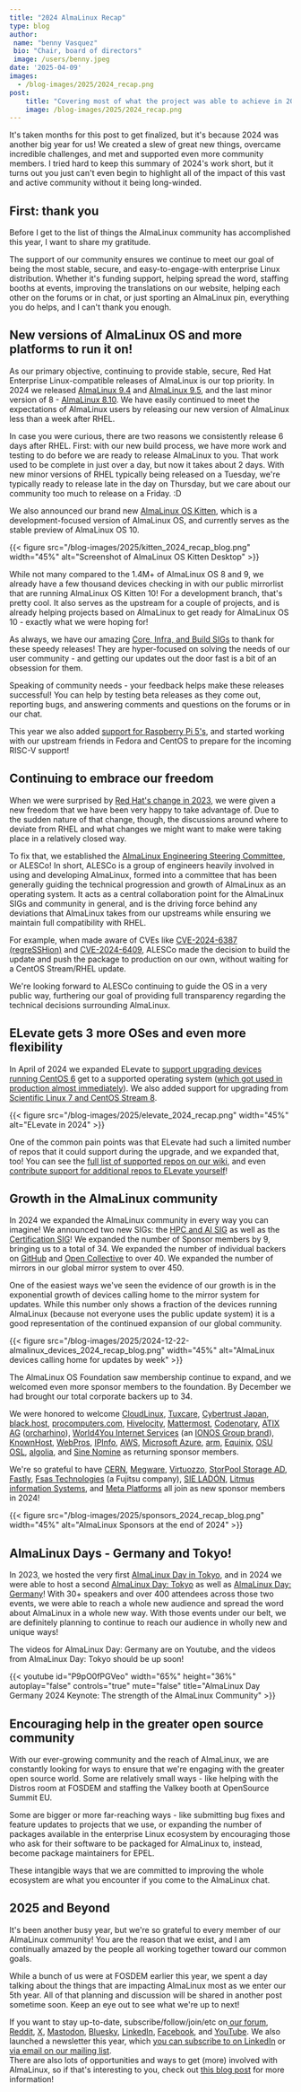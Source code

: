 ```yaml
---
title: "2024 AlmaLinux Recap"
type: blog
author: 
 name: "benny Vasquez"
 bio: "Chair, board of directors"
 image: /users/benny.jpeg
date: '2025-04-09'
images:
  - /blog-images/2025/2024_recap.png
post:
    title: "Covering most of what the project was able to achieve in 2024"
    image: /blog-images/2025/2024_recap.png
---
```


It's taken months for this post to get finalized, but it's because 2024 was another big year for us! We created a slew of great new things, overcame incredible challenges, and met and supported even more community members. I tried hard to keep this summary of 2024's work short, but it turns out you just can't even begin to highlight all of the impact of this vast and active community without it being long-winded.

## First: thank you

Before I get to the list of things the AlmaLinux community has accomplished this year, I want to share my gratitude.

The support of our community ensures we continue to meet our goal of being the most stable, secure, and easy-to-engage-with enterprise Linux distribution. Whether it's funding support, helping spread the word, staffing booths at events, improving the translations on our website, helping each other on the forums or in chat, or just sporting an AlmaLinux pin, everything you do helps, and I can't thank you enough. 

## New versions of AlmaLinux OS and more platforms to run it on!

As our primary objective, continuing to provide stable, secure, Red Hat Enterprise Linux-compatible releases of AlmaLinux is our top priority. In 2024 we released [AlmaLinux 9.4](https://almalinux.org/blog/2024-05-06-announcing-94-stable/) and [AlmaLinux 9.5](https://almalinux.org/blog/2024-11-18-announcing-95-stable/), and the last minor version of 8 - [AlmaLinux 8.10](https://almalinux.org/blog/2024-05-28-announcing-810-stable/). We have easily continued to meet the expectations of AlmaLinux users by releasing our new version of AlmaLinux less than a week after RHEL.

In case you were curious, there are two reasons we consistently release 6 days after RHEL. First: with our new build process, we have more work and testing to do before we are ready to release AlmaLinux to you. That work used to be complete in just over a day, but now it takes about 2 days. With new minor versions of RHEL typically being released on a Tuesday, we're typically ready to release late in the day on Thursday, but we care about our community too much to release on a Friday. :D

We also announced our brand new [AlmaLinux OS Kitten](https://almalinux.org/blog/2025-01-07-almalinux-os-kitten-10-updates/), which is a development-focused version of AlmaLinux OS, and currently serves as the stable preview of AlmaLinux OS 10.

{{< figure src="/blog-images/2025/kitten_2024_recap_blog.png" width="45%" alt="Screenshot of AlmaLinux OS Kitten Desktop" >}}

While not many compared to the 1.4M+ of AlmaLinux OS 8 and 9, we already have a few thousand devices checking in with our public mirrorlist that are running AlmaLinux OS Kitten 10! For a development branch, that's pretty cool. It also serves as the upstream for a couple of projects, and is already helping projects based on AlmaLinux to get ready for AlmaLinux OS 10 - exactly what we were hoping for!

As always, we have our amazing [Core, Infra, and Build SIGs](https://wiki.almalinux.org/sigs/) to thank for these speedy releases! They are hyper-focused on solving the needs of our user community - and getting our updates out the door fast is a bit of an obsession for them.

Speaking of community needs - your feedback helps make these releases successful! You can help by testing beta releases as they come out, reporting bugs, and answering comments and questions on the forums or in our chat.

This year we also added [support for Raspberry Pi 5's](https://almalinux.org/blog/2024-06-11-almalinux-support-for-raspberry-pi-5/), and started working with our upstream friends in Fedora and CentOS to prepare for the incoming RISC-V support! 

## Continuing to embrace our freedom

When we were surprised by [Red Hat's change in 2023](https://almalinux.org/blog/future-of-almalinux/), we were given a new freedom that we have been very happy to take advantage of. Due to the sudden nature of that change, though, the discussions around where to deviate from RHEL and what changes we might want to make were taking place in a relatively closed way.

To fix that, we established the [AlmaLinux Engineering Steering Committee](https://almalinux.org/blog/2024-05-21-introducing-alesco/), or ALESCo! In short, ALESCo is a group of engineers heavily involved in using and developing AlmaLinux, formed into a committee that has been generally guiding the technical progression and growth of AlmaLinux as an operating system. It acts as a central collaboration point for the AlmaLinux SIGs and community in general, and is the driving force behind any deviations that AlmaLinux takes from our upstreams while ensuring we maintain full compatibility with RHEL.

For example, when made aware of CVEs like [CVE-2024-6387 (regreSSHion)](https://almalinux.org/blog/2024-07-01-almalinux-9-cve-2024-6387/) and [CVE-2024-6409](https://almalinux.org/blog/2024-07-09-cve-2024-6409/), ALESCo made the decision to build the update and push the package to production on our own, without waiting for a CentOS Stream/RHEL update.

We're looking forward to ALESCo continuing to guide the OS in a very public way, furthering our goal of providing full transparency regarding the technical decisions surrounding AlmaLinux.

## ELevate gets 3 more OSes and even more flexibility

In April of 2024 we expanded ELevate to [support upgrading devices running CentOS 6](https://almalinux.org/blog/2024-04-25-elevate-supports-centos-6-to-centos-7/) get to a supported operating system ([which got used in production almost immediately](https://almalinux.org/blog/2024-06-05-how-elevate-supports-business-needs/)). We also added support for upgrading from [Scientific Linux 7 and CentOS Stream 8](https://almalinux.org/blog/2024-08-08-elevate-release/).

{{< figure src="/blog-images/2025/elevate_2024_recap.png" width="45%" alt="ELevate in 2024" >}}

One of the common pain points was that ELevate had such a limited number of repos that it could support during the upgrade, and we expanded that, too! You can see the [full list of supported repos on our wiki](https://wiki.almalinux.org/elevate/ELevate-quickstart-guide.html), and even [contribute support for additional repos to ELevate yourself](https://wiki.almalinux.org/elevate/Contribution-guide.html)! 

## Growth in the AlmaLinux community

In 2024 we expanded the AlmaLinux community in every way you can imagine! We announced two new SIGs: the [HPC and AI SIG](https://almalinux.org/blog/2024-05-02-introducing-almalinux-hpc-ai-sig/) as well as the [Certification SIG](https://almalinux.org/blog/2024-09-10-announcing-new-certification-sig/)! We expanded the number of Sponsor members by 9, bringing us to a total of 34. We expanded the number of individual backers on [GitHub](https://github.com/AlmaLinux/) and [Open Collective](https://opencollective.com/almalinux-os-foundation) to over 40. We expanded the number of mirrors in our global mirror system to over 450.

One of the easiest ways we've seen the evidence of our growth is in the exponential growth of devices calling home to the mirror system for updates. While this number only shows a fraction of the devices running AlmaLinux (because not everyone uses the public update system) it is a good representation of the continued expansion of our global community.

{{< figure src="/blog-images/2025/2024-12-22-almalinux_devices_2024_recap_blog.png" width="45%" alt="AlmaLinux devices calling home for updates by week" >}}

The AlmaLinux OS Foundation saw membership continue to expand, and we welcomed even more sponsor members to the foundation. By December we had brought our total corporate backers up to 34.

We were honored to welcome [CloudLinux](http://cloudlinux.com), [Tuxcare](http://tuxcare.com), [Cybertrust Japan](https://www.cybertrust.co.jp/), [black.host](https://black.host), [procomputers.com](http://procomputers.com), [Hivelocity](https://www.hivelocity.net/), [Mattermost](https://mattermost.com/), [Codenotary](https://codenotary.com/), [ATIX AG](https://atix.de/) ([orcharhino](https://orcharhino.com/)), [World4You Internet Services](http://world4you.com/) (an [IONOS Group brand](https://www.ionos-group.com/)), [KnownHost](https://www.knownhost.com/), [WebPros](https://www.webpros.com/), [IPInfo](https://ipinfo.io/), [AWS](https://aws.amazon.com/), [Microsoft Azure](https://azure.microsoft.com/), [arm](https://www.arm.com/), [Equinix](https://www.equinix.com/), [OSU OSL](https://osuosl.org/), [algolia](https://www.algolia.com/), and [Sine Nomine](https://www.sinenomine.net/) as returning sponsor members.

We're so grateful to have [CERN](https://home.cern/), [Megware](https://www.megware.com/), [Virtuozzo](https://www.virtuozzo.com/), [StorPool Storage AD](https://storpool.com/), [Fastly](https://www.fastly.com/), [Fsas Technologies](https://www.fsastech.com/) (a Fujitsu company), [SIE LADÓN](https://www.sie.es/), [Litmus information Systems](https://www.litmusit.com/), and [Meta Platforms](https://engineering.fb.com/) all join as new sponsor members in 2024!

{{< figure src="/blog-images/2025/sponsors_2024_recap_blog.png" width="45%" alt="AlmaLinux Sponsors at the end of 2024" >}}

## AlmaLinux Days - Germany and Tokyo!

In 2023, we hosted the very first [AlmaLinux Day in Tokyo](https://almalinux.org/blog/2024-02-01-aldt-recap/), and in 2024 we were able to host a second [AlmaLinux Day: Tokyo](https://almalinux.org/aldt-2024/) as well as [AlmaLinux Day: Germany](https://almalinux.org/almalinux-day-germany-2024/)! With 30+ speakers and over 400 attendees across those two events, we were able to reach a whole new audience and spread the word about AlmaLinux in a whole new way. With those events under our belt, we are definitely planning to continue to reach our audience in wholly new and unique ways!

The videos for AlmaLinux Day: Germany are on Youtube, and the videos from AlmaLinux Day: Tokyo should be up soon! 

{{< youtube id="P9pO0fPGVeo" width="65%" height="36%" autoplay="false" controls="true" mute="false" title="AlmaLinux Day Germany 2024 Keynote: The strength of the AlmaLinux Community" >}}


## Encouraging help in the greater open source community

With our ever-growing community and the reach of AlmaLinux, we are constantly looking for ways to ensure that we're engaging with the greater open source world. Some are relatively small ways - like helping with the Distros room at FOSDEM and staffing the Valkey booth at OpenSource Summit EU.

Some are bigger or more far-reaching ways - like submitting bug fixes and feature updates to projects that we use, or expanding the number of packages available in the enterprise Linux ecosystem by encouraging those who ask for their software to be packaged for AlmaLinux to, instead, become package maintainers for EPEL.

These intangible ways that we are committed to improving the whole ecosystem are what you encounter if you come to the AlmaLinux chat. 

## 2025 and Beyond

It's been another busy year, but we're so grateful to every member of our AlmaLinux community! You are the reason that we exist, and I am continually amazed by the people all working together toward our common goals.

While a bunch of us were at FOSDEM earlier this year, we spent a day talking about the things that are impacting AlmaLinux most as we enter our 5th year. All of that planning and discussion will be shared in another post sometime soon. Keep an eye out to see what we're up to next!

If you want to stay up-to-date, subscribe/follow/join/etc on[ our forum](https://forums.almalinux.org/), [Reddit](https://www.reddit.com/r/AlmaLinux/), [X](https://twitter.com/AlmaLinux), [Mastodon](https://fosstodon.org/@almalinux/), [Bluesky](https://bsky.app/profile/almalinux.bsky.social), [LinkedIn](https://www.linkedin.com/company/80320905/), [Facebook](https://www.facebook.com/AlmaLinux), and [YouTube](https://www.youtube.com/channel/UCt9lpkqUPp1FUEi9uqVlPQA). We also launched a newsletter this year, which [you can subscribe to on LinkedIn](https://www.linkedin.com/newsletters/almalinux-news-7123058222835376128/) or [via email on our mailing list](https://lists.almalinux.org/postorius/lists/newsletters.lists.almalinux.org/).\
There are also lots of opportunities and ways to get (more) involved with AlmaLinux, so if that's interesting to you, check out [this blog post](https://almalinux.org/blog/2024-01-16-video-contributions/) for more information!
